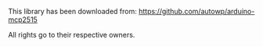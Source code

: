 This library has been downloaded from: https://github.com/autowp/arduino-mcp2515

All rights go to their respective owners.